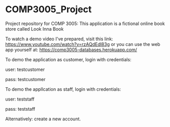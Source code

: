 # COMP3005_Project
Project repository for COMP 3005:
This application is a fictional online book store called Look Inna Book 

To watch a demo video I've prepared, visit this link: https://www.youtube.com/watch?v=rzAQdEdl83g
or you can use the web app yourself at: https://comp3005-databases.herokuapp.com/

To demo the application as customer, login with credentials:

user: testcustomer

pass: testcustomer

To demo the appllcation as staff, login with credentials: 

user: teststaff

pass: teststaff

Alternatively: create a new account. 
